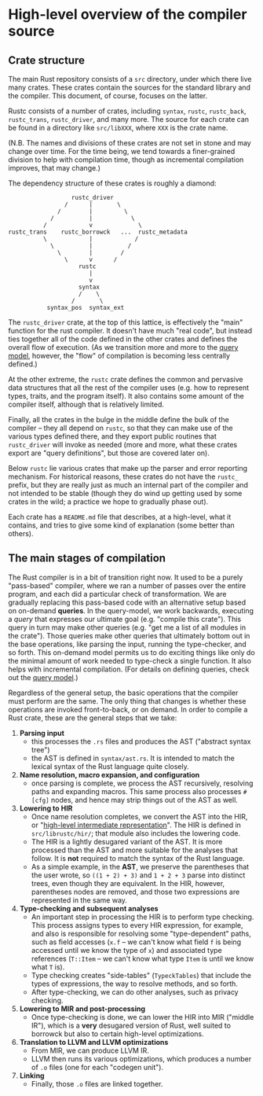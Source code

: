 # High-level overview of the compiler source

## Crate structure

The main Rust repository consists of a `src` directory, under which
there live many crates. These crates contain the sources for the
standard library and the compiler.  This document, of course, focuses
on the latter.

Rustc consists of a number of crates, including `syntax`,
`rustc`, `rustc_back`, `rustc_trans`, `rustc_driver`, and
many more. The source for each crate can be found in a directory
like `src/libXXX`, where `XXX` is the crate name.

(N.B. The names and divisions of these crates are not set in
stone and may change over time. For the time being, we tend towards a
finer-grained division to help with compilation time, though as incremental
compilation improves, that may change.)

The dependency structure of these crates is roughly a diamond:

```text
                  rustc_driver
                /      |       \
              /        |         \
            /          |           \
          /            v             \
rustc_trans    rustc_borrowck   ...  rustc_metadata
          \            |            /
            \          |          /
              \        |        /
                \      v      /
                    rustc
                       |
                       v
                    syntax
                    /    \
                  /       \
           syntax_pos  syntax_ext
```

The `rustc_driver` crate, at the top of this lattice, is effectively
the "main" function for the rust compiler. It doesn't have much "real
code", but instead ties together all of the code defined in the other
crates and defines the overall flow of execution. (As we transition
more and more to the [query model], however, the
"flow" of compilation is becoming less centrally defined.)

At the other extreme, the `rustc` crate defines the common and
pervasive data structures that all the rest of the compiler uses
(e.g. how to represent types, traits, and the program itself). It
also contains some amount of the compiler itself, although that is
relatively limited.

Finally, all the crates in the bulge in the middle define the bulk of
the compiler – they all depend on `rustc`, so that they can make use
of the various types defined there, and they export public routines
that `rustc_driver` will invoke as needed (more and more, what these
crates export are "query definitions", but those are covered later
on).

Below `rustc` lie various crates that make up the parser and error
reporting mechanism. For historical reasons, these crates do not have
the `rustc_` prefix, but they are really just as much an internal part
of the compiler and not intended to be stable (though they do wind up
getting used by some crates in the wild; a practice we hope to
gradually phase out).

Each crate has a `README.md` file that describes, at a high-level,
what it contains, and tries to give some kind of explanation (some
better than others).

## The main stages of compilation

The Rust compiler is in a bit of transition right now. It used to be a
purely "pass-based" compiler, where we ran a number of passes over the
entire program, and each did a particular check of transformation. We
are gradually replacing this pass-based code with an alternative setup
based on on-demand **queries**. In the query-model, we work backwards,
executing a *query* that expresses our ultimate goal (e.g. "compile
this crate"). This query in turn may make other queries (e.g. "get me
a list of all modules in the crate"). Those queries make other queries
that ultimately bottom out in the base operations, like parsing the
input, running the type-checker, and so forth. This on-demand model
permits us to do exciting things like only do the minimal amount of
work needed to type-check a single function. It also helps with
incremental compilation. (For details on defining queries, check out
the [query model].)

Regardless of the general setup, the basic operations that the
compiler must perform are the same. The only thing that changes is
whether these operations are invoked front-to-back, or on demand.  In
order to compile a Rust crate, these are the general steps that we
take:

1. **Parsing input**
    - this processes the `.rs` files and produces the AST
      ("abstract syntax tree")
    - the AST is defined in `syntax/ast.rs`. It is intended to match the lexical
      syntax of the Rust language quite closely.
2. **Name resolution, macro expansion, and configuration**
    - once parsing is complete, we process the AST recursively, resolving
      paths and expanding macros. This same process also processes `#[cfg]`
      nodes, and hence may strip things out of the AST as well.
3. **Lowering to HIR**
    - Once name resolution completes, we convert the AST into the HIR,
      or "[high-level intermediate representation]". The HIR is defined in
      `src/librustc/hir/`; that module also includes the lowering code.
    - The HIR is a lightly desugared variant of the AST. It is more processed
      than the AST and more suitable for the analyses that follow.
      It is **not** required to match the syntax of the Rust language.
    - As a simple example, in the **AST**, we preserve the parentheses
      that the user wrote, so `((1 + 2) + 3)` and `1 + 2 + 3` parse
      into distinct trees, even though they are equivalent. In the
      HIR, however, parentheses nodes are removed, and those two
      expressions are represented in the same way.
3. **Type-checking and subsequent analyses**
    - An important step in processing the HIR is to perform type
      checking. This process assigns types to every HIR expression,
      for example, and also is responsible for resolving some
      "type-dependent" paths, such as field accesses (`x.f` – we
      can't know what field `f` is being accessed until we know the
      type of `x`) and associated type references (`T::Item` – we
      can't know what type `Item` is until we know what `T` is).
    - Type checking creates "side-tables" (`TypeckTables`) that include
      the types of expressions, the way to resolve methods, and so forth.
    - After type-checking, we can do other analyses, such as privacy checking.
4. **Lowering to MIR and post-processing**
    - Once type-checking is done, we can lower the HIR into MIR ("middle IR"),
      which is a **very** desugared version of Rust, well suited to borrowck
      but also to certain high-level optimizations.
5. **Translation to LLVM and LLVM optimizations**
    - From MIR, we can produce LLVM IR.
    - LLVM then runs its various optimizations, which produces a number of
      `.o` files (one for each "codegen unit").
6. **Linking**
    - Finally, those `.o` files are linked together.


[query model]: query.html
[high-level intermediate representation]: hir.html

